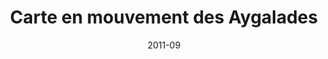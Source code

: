 ---
title: "Carte en mouvement des Aygalades"
summary: "Carte réal­isée lors d’une rési­dence à la Cité des arts de la rue et pub­liée dans un numéro spé­cial de la **Mar­seil­laise** sur le pat­ri­moine dans les quartiers nord, en sep­tem­bre 2011, à l’oc­ca­sion des journées européennes du patrimoine."
tags:
  - cité des arts de la rue
  - carte en mouvement
  - cartographie
  - aygalades
date: 2011-09
external_link: https://mapper.fr/carnet/carte-en-mouvement-aygalades/
---